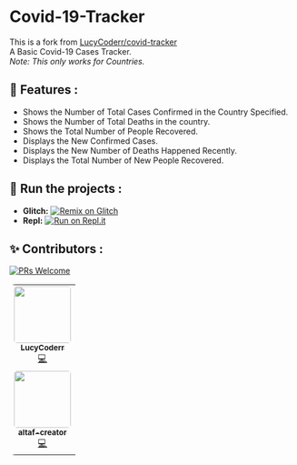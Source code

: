 # Covid-19-Tracker

This is a fork from [LucyCoderr/covid-tracker](https://github.com/LucyCoderr/covid-tracker)  
A Basic Covid-19 Cases Tracker.  
 *Note: This only works for Countries.*


## 📝 Features :
* Shows the Number of Total Cases Confirmed in the Country Specified.
* Shows the Number of Total Deaths in the country.
* Shows the Total Number of People Recovered.
* Displays the New Confirmed Cases. 
* Displays the New Number of Deaths Happened Recently.
* Displays the Total Number of New People Recovered.

## 💨 Run the projects :
 * **Glitch:** [![Remix on Glitch](https://cdn.glitch.com/2703baf2-b643-4da7-ab91-7ee2a2d00b5b%2Fremix-button.svg)](https://glitch.com/edit/#!/import/github/LucyCoderr/covid-tracker)
* **Repl:** [![Run on Repl.it](https://repl.it/badge/github/LucyCoderr/Covid-19-Tracker)](https://repl.it/github/LucyCoderr/covid-tracker)

## ✨ Contributors :
[![PRs Welcome](https://img.shields.io/badge/PRs-welcome-brightgreen.svg?style=flat-square)](https://github.com/LucyCoderr/covid-tracker)&nbsp;


<!-- ALL-CONTRIBUTORS-LIST:START - Do not remove or modify this section -->
<!-- prettier-ignore-start -->
<!-- markdownlint-disable -->

<table style="border-radius: 2%;">
  <tr>
     <td align="center"><a href="https://github.com/LucyCoderr"><img src="https://avatars0.githubusercontent.com/u/51528076?s=460&u=d1e28ca661a14f0b3428cc07dd410f36f891966b&v=4" width="100px;" alt="" style="border-radius: 5%;"/><br /><sub><b>LucyCoderr</b></sub></a><br /><a href="https://github.com/houseofgeeks/hg/commits?author=LucyCoderr" title="Code">💻</a></td>
  </tr>
  <tr>
     <td align="center"><a href="https://github.com/altaf-creator"><img src="https://avatars.githubusercontent.com/u/64111012?v=4" width="100px;" alt="" style="border-radius: 5%;"/><br /><sub><b>altaf-creator</b></sub></a><br /><a href="https://camo.githubusercontent.com/8f841f4a07dcfef00a3aababbd7184afee846140a7eca8af23836fc12903c4e1/68747470733a2f2f6769746875622d726561646d652d73746174732e76657263656c2e6170702f6170693f757365726e616d653d616c7461662d63726561746f722673686f775f69636f6e733d747275652669636f6e5f636f6c6f723d3431623838332662675f636f6c6f723d4445472c6666666566652c666366636663" title="Code">💻</a></td>
  </tr>
</table>

<!-- markdownlint-enable -->
<!-- prettier-ignore-end -->
<!-- ALL-CONTRIBUTORS-LIST:END -->
